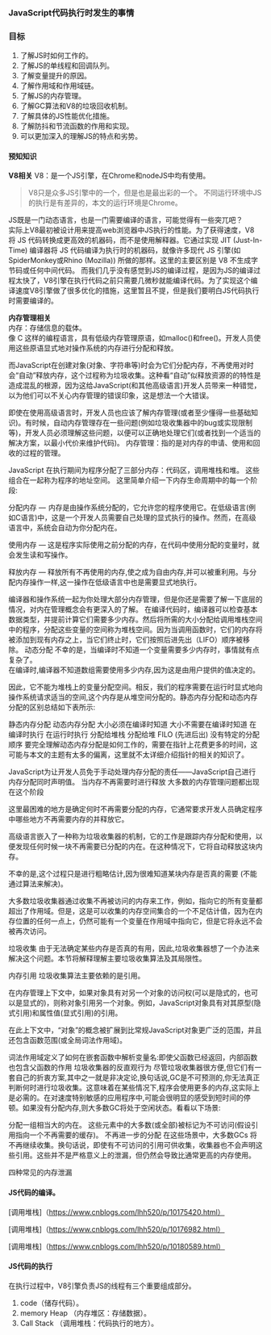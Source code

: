 ### JavaScript代码执行时发生的事情

### 目标
1. 了解JS时如何工作的。
2. 了解JS的单线程和回调队列。
3. 了解变量提升的原因。
4. 了解作用域和作用域链。
5. 了解JS的内存管理。
6. 了解GC算法和V8的垃圾回收机制。
7. 了解具体的JS性能优化措施。
8. 了解防抖和节流函数的作用和实现。
9. 可以更加深入的理解JS的特点和劣势。

#### 预知知识

**V8相关**
V8：是一个JS引擎，在Chrome和nodeJS中均有使用。  
>V8只是众多JS引擎中的一个，但是也是最出彩的一个。
>不同运行环境中JS的执行是有差异的，本文的运行环境是Chrome。  

JS既是一门动态语言，也是一门需要编译的语言，可能觉得有一些突兀吧？    
实际上V8最初被设计用来提高web浏览器中JS执行的性能。为了获得速度，V8 将 JS 代码转换成更高效的机器码，而不是使用解释器。它通过实现 JIT (Just-In-Time) 编译器将 JS 代码编译为执行时的机器码，就像许多现代 JS 引擎(如SpiderMonkey或Rhino (Mozilla)) 所做的那样。这里的主要区别是 V8 不生成字节码或任何中间代码。 而我们几乎没有感觉到JS的编译过程，是因为JS的编译过程太快了，V8引擎在执行代码之前只需要几微秒就能编译代码。为了实现这个编译速度V8引擎做了很多优化的措施，这里暂且不提，但是我们要明白JS代码执行时需要编译的。  

**内存管理相关**  
内存：存储信息的载体。  
像 C 这样的编程语言，具有低级内存管理原语，如malloc()和free()。开发人员使用这些原语显式地对操作系统的内存进行分配和释放。

而JavaScript在创建对象(对象、字符串等)时会为它们分配内存，不再使用对时会“自动”释放内存，这个过程称为垃圾收集。这种看“自动”似释放资源的的特性是造成混乱的根源，因为这给JavaScript(和其他高级语言)开发人员带来一种错觉，以为他们可以不关心内存管理的错误印象，这是想法一个大错误。

即使在使用高级语言时，开发人员也应该了解内存管理(或者至少懂得一些基础知识)。有时候，自动内存管理存在一些问题(例如垃圾收集器中的bug或实现限制等)，开发人员必须理解这些问题，以便可以正确地处理它们(或者找到一个适当的解决方案，以最小代价来维护代码)。
内存管理：指的是对内存的申请、使用和回收的过程的管理。


JavaScript 在执行期间为程序分配了三部分内存：代码区，调用堆栈和堆。 这些组合在一起称为程序的地址空间。
这里简单介绍一下内存生命周期中的每一个阶段:

分配内存 —  内存是由操作系统分配的，它允许您的程序使用它。在低级语言(例如C语言)中，这是一个开发人员需要自己处理的显式执行的操作。然而，在高级语言中，系统会自动为你分配内在。

使用内存 — 这是程序实际使用之前分配的内存，在代码中使用分配的变量时，就会发生读和写操作。

释放内存 — 释放所有不再使用的内存,使之成为自由内存,并可以被重利用。与分配内存操作一样,这一操作在低级语言中也是需要显式地执行。


编译器和操作系统一起为你处理大部分内存管理，但是你还是需要了解一下底层的情况，对内在管理概念会有更深入的了解。
在编译代码时，编译器可以检查基本数据类型，并提前计算它们需要多少内存。然后将所需的大小分配给调用堆栈空间中的程序，分配这些变量的空间称为堆栈空间。因为当调用函数时，它们的内存将被添加到现有内存之上，当它们终止时，它们按照后进先出（LIFO）顺序被移除。
动态分配
不幸的是，当编译时不知道一个变量需要多少内存时，事情就有点复杂了。  
在编译时,编译器不知道数组需要使用多少内存,因为这是由用户提供的值决定的。

因此，它不能为堆栈上的变量分配空间。相反，我们的程序需要在运行时显式地向操作系统请求适当的空间,这个内存是从堆空间分配的。静态内存分配和动态内存分配的区别总结如下表所示:

静态内存分配	动态内存分配
大小必须在编译时知道	大小不需要在编译时知道
在编译时执行	在运行时执行
分配给堆栈	分配给堆
FILO (先进后出)	没有特定的分配顺序
要完全理解动态内存分配是如何工作的，需要在指针上花费更多的时间，这可能与本文的主题有太多的偏离，这里就不太详细介绍指针的相关的知识了。



JavaScript为让开发人员免于手动处理内存分配的责任——JavaScript自己进行内存分配同时声明值。
当内存不再需要时进行释放
大多数的内存管理问题都出现在这个阶段

这里最困难的地方是确定何时不再需要分配的内存，它通常要求开发人员确定程序中哪些地方不再需要内存的并释放它。

高级语言嵌入了一种称为垃圾收集器的机制，它的工作是跟踪内存分配和使用，以便发现任何时候一块不再需要已分配的内在。在这种情况下，它将自动释放这块内存。

不幸的是,这个过程只是进行粗略估计,因为很难知道某块内存是否真的需要 (不能通过算法来解决)。

大多数垃圾收集器通过收集不再被访问的内存来工作，例如，指向它的所有变量都超出了作用域。但是，这是可以收集的内存空间集合的一个不足估计值，因为在内存位置的任何一点上，仍然可能有一个变量在作用域中指向它，但是它将永远不会被再次访问。

垃圾收集
由于无法确定某些内存是否真的有用，因此,垃圾收集器想了一个办法来解决这个问题。本节将解释理解主要垃圾收集算法及其局限性。

内存引用
垃圾收集算法主要依赖的是引用。

在内存管理上下文中，如果对象具有对另一个对象的访问权(可以是隐式的，也可以是显式的)，则称对象引用另一个对象。例如，JavaScript对象具有对其原型(隐式引用)和属性值(显式引用)的引用。

在此上下文中，“对象”的概念被扩展到比常规JavaScript对象更广泛的范围，并且还包含函数范围(或全局词法作用域)。

词法作用域定义了如何在嵌套函数中解析变量名:即使父函数已经返回，内部函数也包含父函数的作用
垃圾收集器的反直观行为
尽管垃圾收集器很方便,但它们有一套自己的折衷方案,其中之一就是非决定论,换句话说,GC是不可预测的,你无法真正判断何时进行垃圾收集。这意味着在某些情况下,程序会使用更多的内存,这实际上是必需的。在对速度特别敏感的应用程序中,可能会很明显的感受到短时间的停顿。如果没有分配内存,则大多数GC将处于空闲状态。看看以下场景:

分配一组相当大的内在。
这些元素中的大多数(或全部)被标记为不可访问(假设引用指向一个不再需要的缓存)。
不再进一步的分配
在这些场景中，大多数GCs 将不再继续收集。换句话说，即使有不可访问的引用可供收集，收集器也不会声明这些引用。这些并不是严格意义上的泄漏，但仍然会导致比通常更高的内存使用。

四种常见的内存泄漏

#### JS代码的编译。

[调用堆栈]（https://www.cnblogs.com/lhh520/p/10175420.html）  

[调用堆栈]（https://www.cnblogs.com/lhh520/p/10176982.html）

[调用堆栈]（https://www.cnblogs.com/lhh520/p/10180589.html）

#### JS代码的执行
在执行过程中，V8引擎负责JS的线程有三个重要组成部分。
1. code（储存代码）。
2. memory Heap （内存堆区：存储数据）。
3. Call Stack （调用堆栈：代码执行的地方）。 

